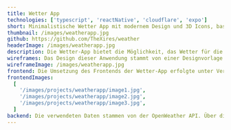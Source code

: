 ```yaml
---
title: Wetter App
technologies: ['typescript', 'reactNative', 'cloudflare', 'expo']
short: Minimalistische Wetter App mit modernem Design und 3D Icons, basierend auf einem Prototyp von Behanced.
thumbnail: /images/weatherapp.jpg
github: https://github.com/TheXires/weather
headerImage: /images/weatherapp.jpg
description: Die Wetter-App bietet die Möglichkeit, das Wetter für die aktuelle Position oder eine beliebige Stadt anzuzeigen. Dabei gibt eine stündliche Vorschau für die nächsten 24 Stunden oder eine tägliche Vorhersage für die nächsten 7 Tage. Für den aktuellen Tag werden neben einer kurzen Beschreibung sowie der Temperatur auch Daten wie Windgeschwindigkeit, Sichtweite und der UV-Index angezeigt.
wireframes: Das Design dieser Anwendung stammt von einer Designvorlage von Behanced, die mittlerweile nicht mehr verfügbar ist. Die Umsetzung sollte so genau wie möglich erfolgen. Allerdings sind die Navigation und genaue Funktionsweise, basierend auf den Designs, nicht vollständig ersichtlich. An den nötigen Stellen wurden dann eigene Lösungen entwickelt und umgesetzt. Ebenfalls nicht öffentlich verfügbar waren die verwendeten 3D-Wetter Icons, welche daher durch ähnliche ersetzt wurden.
wireframeImage: /images/weatherapp.jpg
frontend: Die Umsetzung des Frontends der Wetter-App erfolgte unter Verwendung von React Native. Das Design ist schlicht und modern gehalten. Es setzt auf dunkle Farben, 3D Icons und eine angepasste Schriftart. Um die App auch ohne Mac auf einem iPhone testen zu können, wurde Expo verwendet. Da für die App an sich keine nativen Funktionen benötigt werden, musste kein eigener Dev Client erstellt werden. Die Expo Application Services wurden allerdings dennoch benötigt, damit die App ohne den Apple App Store als Testversion auf einem iPhone installiert werden kann.
frontendImages:
  [
    '/images/projects/weatherapp/image1.jpg',
    '/images/projects/weatherapp/image2.jpg',
    '/images/projects/weatherapp/image3.jpg',
  ]
backend: Die verwendeten Daten stammen von der OpenWeather API. Über die One Call API werden die Wetterdaten für den aktuellen Tag sowie die stündlichen und täglichen Vorhersagen abgerufen. Mithilfe der Geocoding API werden die Städtenamen in Geolocations umgewandelt und umgekehrt. Damit der benötigte API-Schlüssel nicht in der App liegt und möglicherweise ausgelesen wird, wurde zwischen App und OpenWeather API eine serverless Funktion geschaltet, welche als Cloudflare Worker ausgeliefert wird.
---
```

